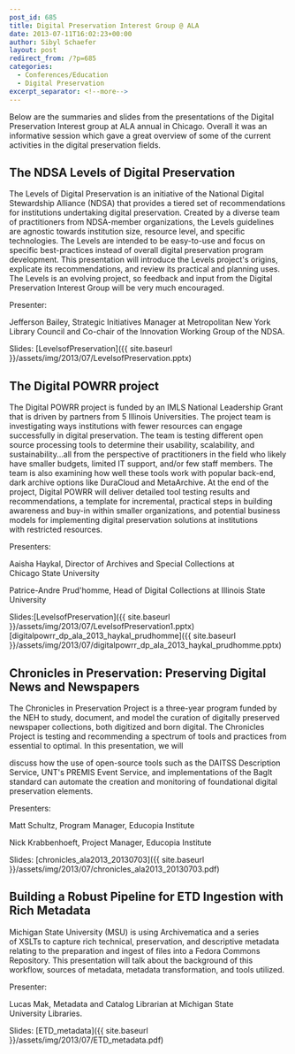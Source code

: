 ```yaml
---
post_id: 685
title: Digital Preservation Interest Group @ ALA
date: 2013-07-11T16:02:23+00:00
author: Sibyl Schaefer
layout: post
redirect_from: /?p=685
categories:
  - Conferences/Education
  - Digital Preservation
excerpt_separator: <!--more-->
---
```

Below are the summaries and slides from the presentations of the Digital Preservation Interest group at ALA annual in Chicago. Overall it was an informative session which gave a great overview of some of the current activities in the digital preservation fields.

## The NDSA Levels of Digital Preservation

The Levels of Digital Preservation is an initiative of the National Digital Stewardship Alliance (NDSA) that provides a tiered set of recommendations for institutions undertaking digital preservation. Created by a diverse team of practitioners from NDSA-member organizations, the Levels guidelines are agnostic towards institution size, resource level, and specific technologies. The Levels are intended to be easy-to-use and focus on specific best-practices instead of overall digital preservation program development. This presentation will introduce the Levels project's origins, explicate its recommendations, and review its practical and planning uses. The Levels is an evolving project, so feedback and input from the Digital Preservation Interest Group will be very much encouraged.<!--more-->

Presenter:

Jefferson Bailey, Strategic Initiatives Manager at Metropolitan New York Library Council and Co-chair of the Innovation Working Group of the NDSA.

Slides: [LevelsofPreservation]({{ site.baseurl }}/assets/img/2013/07/LevelsofPreservation.pptx)

## The Digital POWRR project

The Digital POWRR project is funded by an IMLS National Leadership Grant that is driven by partners from 5 Illinois Universities. The project team is investigating ways institutions with fewer resources can engage successfully in digital preservation. The team is testing different open source processing tools to determine their usability, scalability, and sustainability...all from the perspective of practitioners in the field who likely have smaller budgets, limited IT support, and/or few staff members. The team is also examining how well these tools work with popular back-end, dark archive options like DuraCloud and MetaArchive. At the end of the project, Digital POWRR will deliver detailed tool testing results and recommendations, a template for incremental, practical steps in building awareness and buy-in within smaller organizations, and potential business models for implementing digital preservation solutions at institutions with restricted resources.

Presenters:

Aaisha Haykal, Director of Archives and Special Collections at Chicago State University

Patrice-Andre Prud'homme, Head of Digital Collections at Illinois State University

Slides:[LevelsofPreservation]({{ site.baseurl }}/assets/img/2013/07/LevelsofPreservation1.pptx) [digitalpowrr\_dp\_ala\_2013\_haykal_prudhomme]({{ site.baseurl }}/assets/img/2013/07/digitalpowrr_dp_ala_2013_haykal_prudhomme.pptx)

## Chronicles in Preservation: Preserving Digital News and Newspapers

The Chronicles in Preservation Project is a three-year program funded by the NEH to study, document, and model the curation of digitally preserved newspaper collections, both digitized and born digital. The Chronicles Project is testing and recommending a spectrum of tools and practices from essential to optimal. In this presentation, we will

discuss how the use of open-source tools such as the DAITSS Description Service, UNT's PREMIS Event Service, and implementations of the BagIt standard can automate the creation and monitoring of foundational digital preservation elements.

Presenters:

Matt Schultz, Program Manager, Educopia Institute

Nick Krabbenhoeft, Project Manager, Educopia Institute

Slides: [chronicles\_ala2013\_20130703]({{ site.baseurl }}/assets/img/2013/07/chronicles_ala2013_20130703.pdf)

## Building a Robust Pipeline for ETD Ingestion with Rich Metadata

Michigan State University (MSU) is using Archivematica and a series of XSLTs to capture rich technical, preservation, and descriptive metadata relating to the preparation and ingest of files into a Fedora Commons Repository. This presentation will talk about the background of this workflow, sources of metadata, metadata transformation, and tools utilized.

Presenter:

Lucas Mak, Metadata and Catalog Librarian at Michigan State University Libraries.

Slides: [ETD_metadata]({{ site.baseurl }}/assets/img/2013/07/ETD_metadata.pdf)

